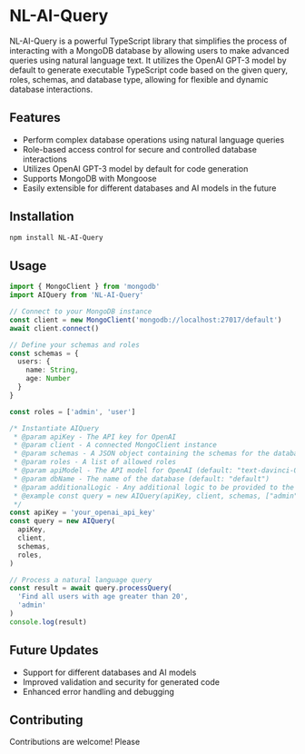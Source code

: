 # NL-AI-Query

NL-AI-Query is a powerful TypeScript library that simplifies the process of interacting with a MongoDB database by allowing users to make advanced queries using natural language text. It utilizes the OpenAI GPT-3 model by default to generate executable TypeScript code based on the given query, roles, schemas, and database type, allowing for flexible and dynamic database interactions.

## Features

- Perform complex database operations using natural language queries
- Role-based access control for secure and controlled database interactions
- Utilizes OpenAI GPT-3 model by default for code generation
- Supports MongoDB with Mongoose
- Easily extensible for different databases and AI models in the future

## Installation

```bash
npm install NL-AI-Query
```

## Usage

```typescript
import { MongoClient } from 'mongodb'
import AIQuery from 'NL-AI-Query'

// Connect to your MongoDB instance
const client = new MongoClient('mongodb://localhost:27017/default')
await client.connect()

// Define your schemas and roles
const schemas = {
  users: {
    name: String,
    age: Number
  }
}

const roles = ['admin', 'user']

/* Instantiate AIQuery
 * @param apiKey - The API key for OpenAI
 * @param client - A connected MongoClient instance
 * @param schemas - A JSON object containing the schemas for the database
 * @param roles - A list of allowed roles
 * @param apiModel - The API model for OpenAI (default: "text-davinci-003")
 * @param dbName - The name of the database (default: "default")
 * @param additionalLogic - Any additional logic to be provided to the AI model (default: "None")
 * @example const query = new AIQuery(apiKey, client, schemas, ["admin", "user"], "default", "text-davinci-003", "None");
 */
const apiKey = 'your_openai_api_key'
const query = new AIQuery(
  apiKey,
  client,
  schemas,
  roles,
)

// Process a natural language query
const result = await query.processQuery(
  'Find all users with age greater than 20',
  'admin'
)
console.log(result)
```

## Future Updates

- Support for different databases and AI models
- Improved validation and security for generated code
- Enhanced error handling and debugging

## Contributing

Contributions are welcome! Please